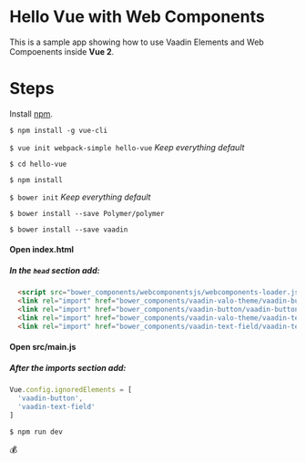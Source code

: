 # Hello Vue with Web Components

This is a sample app showing how to use Vaadin Elements and Web Compoenents inside **Vue 2**.

# Steps

Install [npm](https://docs.npmjs.com/getting-started/installing-node).

`$ npm install -g vue-cli`

`$ vue init webpack-simple hello-vue` *Keep everything default*

`$ cd hello-vue`

`$ npm install`

`$ bower init` *Keep everything default*

`$ bower install --save Polymer/polymer`

`$ bower install --save vaadin`

#### Open index.html
##### In the `head` section add:
```html
  <script src="bower_components/webcomponentsjs/webcomponents-loader.js"></script>
  <link rel="import" href="bower_components/vaadin-valo-theme/vaadin-button.html">
  <link rel="import" href="bower_components/vaadin-button/vaadin-button.html">
  <link rel="import" href="bower_components/vaadin-valo-theme/vaadin-text-field.html">
  <link rel="import" href="bower_components/vaadin-text-field/vaadin-text-field.html">
```

#### Open src/main.js
##### After the imports section add:
```ts
Vue.config.ignoredElements = [
  'vaadin-button',
  'vaadin-text-field'
]
```

`$ npm run dev`

💰

